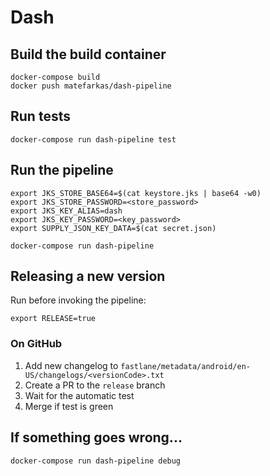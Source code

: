 # Dash

## Build the build container

```
docker-compose build
docker push matefarkas/dash-pipeline
```
## Run tests

```
docker-compose run dash-pipeline test
```

## Run the pipeline

```
export JKS_STORE_BASE64=$(cat keystore.jks | base64 -w0)
export JKS_STORE_PASSWORD=<store_password>
export JKS_KEY_ALIAS=dash
export JKS_KEY_PASSWORD=<key_password>
export SUPPLY_JSON_KEY_DATA=$(cat secret.json)

docker-compose run dash-pipeline
```

## Releasing a new version

Run before invoking the pipeline:

```
export RELEASE=true
```

### On GitHub

1. Add new changelog to `fastlane/metadata/android/en-US/changelogs/<versionCode>.txt`
2. Create a PR to the `release` branch
3. Wait for the automatic test
4. Merge if test is green

## If something goes wrong...

```
docker-compose run dash-pipeline debug
```
